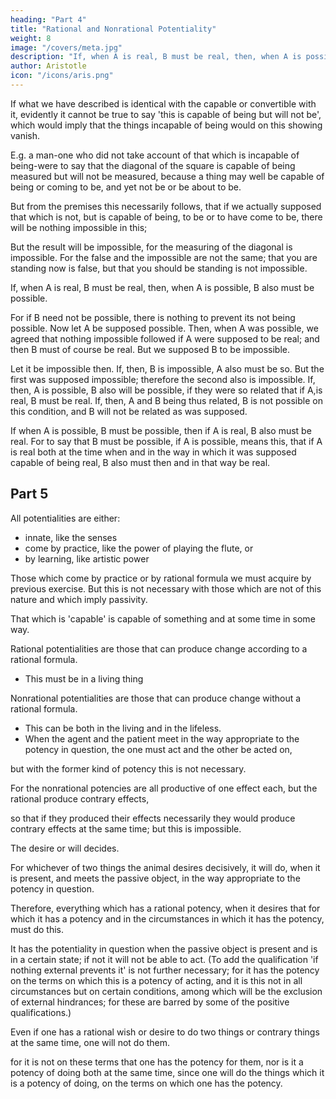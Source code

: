 ```yaml
---
heading: "Part 4"
title: "Rational and Nonrational Potentiality"
weight: 8
image: "/covers/meta.jpg"
description: "If, when A is real, B must be real, then, when A is possible, B also must be possible"
author: Aristotle
icon: "/icons/aris.png"
---
```




If what we have described is identical with the capable or convertible with it, evidently it cannot be true to say 'this is capable of being but will not be', which would imply that the things incapable of being would on this showing vanish. 

E.g. a man-one who did not take account of that which is incapable of being-were to say that the diagonal of the square is capable of being measured but will not be measured, because a thing may well be capable of being or coming to be, and yet not be or be about to be. 

But from the premises this necessarily follows, that if we actually supposed that which is not, but is capable of being, to be or to have come to be, there will be nothing impossible in this; 

But the result will be impossible, for the measuring of the diagonal is impossible. For the false and the impossible are not the same; that you are standing now is false, but that you should be standing is not impossible.

If, when A is real, B must be real, then, when A is possible, B also must be possible.

For if B need not be possible, there is nothing to prevent its not being possible. Now let A be supposed possible. Then, when A was possible, we agreed that nothing impossible followed if A were supposed to be real; and then B must of course be real. But we supposed B to be impossible. 

Let it be impossible then. If, then, B is impossible, A also must be so. But the first was supposed impossible; therefore the second also is impossible. If, then, A is possible, B also will be possible, if they were so related that if A,is real, B must be real. If, then, A and B being thus related, B is not possible on this condition, and B will not be related as was supposed. 

If when A is possible, B must be possible, then if A is real, B also must be real. For to say that B must be possible, if A is possible, means this, that if A is real both at the time when and in the way in which it was supposed capable of being real, B also must then and in that way be real.


## Part 5

All potentialities are either:
- innate, like the senses
- come by practice, like the power of playing the flute, or
- by learning, like artistic power

Those which come by practice or by rational formula we must acquire by previous exercise. But this is not necessary with those which are not of this nature and which imply passivity.

That which is 'capable' is capable of something and at some time in some way.

Rational potentialities are those that can produce change according to a rational formula. 
- This must be in a living thing

Nonrational potentialities are those that can produce change without a rational formula. 
- This can be both in the living and in the lifeless. 
- When the agent and the patient meet in the way appropriate to the potency in question, the one must act and the other be acted on, 

but with the former kind of potency this is not necessary. 

For the nonrational potencies are all productive of one effect each, but the rational produce contrary effects, 

so that if they produced their effects necessarily they would produce contrary effects at the same time; but this is impossible. 

The desire or will decides. 

For whichever of two things the animal desires decisively, it will do, when it is present, and meets the passive object, in the way appropriate to the potency in question. 

Therefore, everything which has a rational potency, when it desires that for which it has a potency and in the circumstances in which it has the potency, must do this.

It has the potentiality in question when the passive object is present and is in a certain state; if not it will not be able to act. (To add the qualification 'if nothing external prevents it' is not further necessary; for it has the potency on the terms on which this is a potency of acting, and it is this not in all circumstances but on certain conditions, among which will be the exclusion of external hindrances; for these are barred by some of the positive qualifications.) 

Even if one has a rational wish or desire to do two things or contrary things at the same time, one will not do them. 

for it is not on these terms that one has the potency for them, nor is it a potency of doing both at the same time, since one will do the things which it is a potency of doing, on the terms on which one has the potency.

